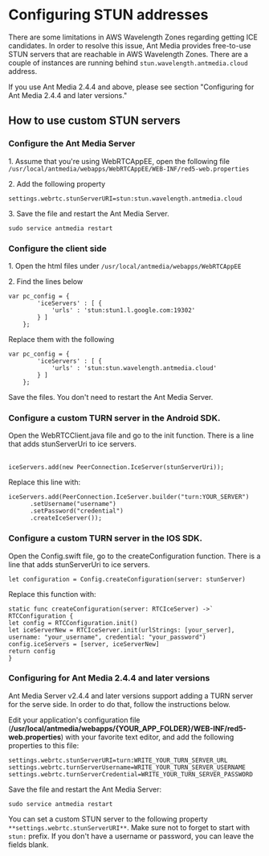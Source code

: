 # Configuring STUN addresses

There are some limitations in AWS Wavelength Zones regarding getting ICE candidates. In order to resolve this issue, Ant Media provides free-to-use STUN servers that are reachable in AWS Wavelength Zones. There are a couple of instances are running behind ```stun.wavelength.antmedia.cloud``` address.

If you use Ant Media 2.4.4 and above, please see section "Configuring for Ant Media 2.4.4 and later versions."

How to use custom STUN servers
------------------------------

### Configure the Ant Media Server

1\. Assume that you're using WebRTCAppEE, open the following file ```/usr/local/antmedia/webapps/WebRTCAppEE/WEB-INF/red5-web.properties```

2\. Add the following property

    settings.webrtc.stunServerURI=stun:stun.wavelength.antmedia.cloud

3\. Save the file and restart the Ant Media Server.

    sudo service antmedia restart

### Configure the client side

1\. Open the html files under ```/usr/local/antmedia/webapps/WebRTCAppEE```

2\. Find the lines below

    var pc_config = {
     		'iceServers' : [ {
     			'urls' : 'stun:stun1.l.google.com:19302'
     		} ]
     	};

Replace them with the following

    var pc_config = {
     		'iceServers' : [ {
     			'urls' : 'stun:stun.wavelength.antmedia.cloud'
     		} ]
     	};

Save the files. You don't need to restart the Ant Media Server.

### Configure a custom TURN server in the Android SDK.

Open the WebRTCClient.java file and go to the init function. There is a line that adds stunServerUri to ice servers.  
 

    iceServers.add(new PeerConnection.IceServer(stunServerUri));

Replace this line with:   
  

    iceServers.add(PeerConnection.IceServer.builder("turn:YOUR_SERVER")
          .setUsername("username")
          .setPassword("credential")
          .createIceServer());

### Configure a custom TURN server in the IOS SDK.

Open the Config.swift file, go to the createConfiguration function. There is a line that adds stunServerUri to ice servers. 

    let configuration = Config.createConfiguration(server: stunServer)

Replace this function with:  
  

    static func createConfiguration(server: RTCIceServer) ->` RTCConfiguration { 
    let config = RTCConfiguration.init()
    let iceServerNew = RTCIceServer.init(urlStrings: [your_server], username: "your_username", credential: "your_password")
    config.iceServers = [server, iceServerNew]
    return config
    }

### Configuring for Ant Media 2.4.4 and later versions

Ant Media Server v2.4.4 and later versions support adding a TURN server for the serve side. In order to do that, follow the instructions below.

Edit your application's configuration file (**/usr/local/antmedia/webapps/{YOUR\_APP\_FOLDER}/WEB-INF/red5-web.properties**) with your favorite text editor, and add the following properties to this file:

    settings.webrtc.stunServerURI=turn:WRITE_YOUR_TURN_SERVER_URL
    settings.webrtc.turnServerUsername=WRITE_YOUR_TURN_SERVER_USERNAME
    settings.webrtc.turnServerCredential=WRITE_YOUR_TURN_SERVER_PASSWORD
    

Save the file and restart the Ant Media Server:

    sudo service antmedia restart
    

You can set a custom STUN server to the following property ```**settings.webrtc.stunServerURI**```. Make sure not to forget to start with ```stun:``` prefix. If you don't have a username or password, you can leave the fields blank.